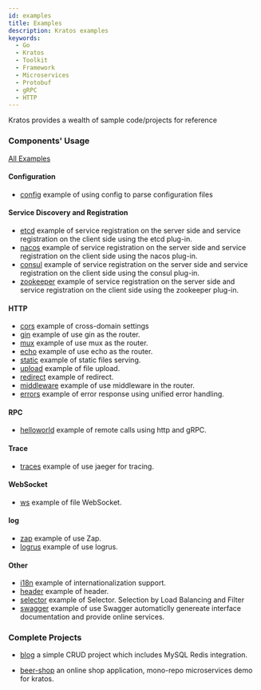 ```yaml
---
id: examples
title: Examples
description: Kratos examples
keywords:
  - Go
  - Kratos
  - Toolkit
  - Framework
  - Microservices
  - Protobuf
  - gRPC
  - HTTP
---
```


Kratos provides a wealth of sample code/projects for reference

### Components' Usage

[All Examples](https://github.com/go-kratos/examples)

#### Configuration

- [config](https://github.com/go-kratos/examples/tree/main/config) example of using config to parse configuration files

#### Service Discovery and Registration

- [etcd](https://github.com/go-kratos/examples/tree/main/registry/etcd) example of service registration on the server side and service registration on the client side using the etcd plug-in.
- [nacos](https://github.com/go-kratos/examples/tree/main/registry/nacos) example of service registration on the server side and service registration on the client side using the nacos plug-in.
- [consul](https://github.com/go-kratos/examples/tree/main/registry/consul) example of service registration on the server side and service registration on the client side using the consul plug-in.
- [zookeeper](https://github.com/go-kratos/examples/tree/main/registry/zookeeper) example of service registration on the server side and service registration on the client side using the zookeeper plug-in.

#### HTTP

- [cors](https://github.com/go-kratos/examples/tree/main/http/cors) example of cross-domain settings
- [gin](https://github.com/go-kratos/examples/tree/main/http/gin) example of use gin as the router.
- [mux](https://github.com/go-kratos/examples/tree/main/http/mux) example of use mux as the router.
- [echo](https://github.com/go-kratos/examples/tree/main/http/echo) example of use echo as the router.
- [static](https://github.com/go-kratos/examples/tree/main/http/static) example of static files serving.
- [upload](https://github.com/go-kratos/examples/tree/main/http/upload) example of file upload.
- [redirect](https://github.com/go-kratos/examples/blob/main/http/redirect) example of redirect.
- [middleware](https://github.com/go-kratos/examples/tree/main/http/middlewares) example of use middleware in the router.
- [errors](https://github.com/go-kratos/examples/tree/main/http/errors) example of error response using unified error handling.

#### RPC

- [helloworld](https://github.com/go-kratos/examples/tree/main/helloworld) example of remote calls using http and gRPC.

#### Trace

- [traces](https://github.com/go-kratos/examples/tree/main/traces) example of use jaeger for tracing.

#### WebSocket

- [ws](https://github.com/go-kratos/examples/tree/main/ws) example of file WebSocket.

#### log

- [zap](https://github.com/go-kratos/examples/tree/main/log) example of use Zap.
- [logrus](https://github.com/go-kratos/examples/tree/main/log) example of use logrus.

#### Other

- [i18n](https://github.com/go-kratos/examples/tree/main/i18n) example of internationalization support.
- [header](https://github.com/go-kratos/examples/tree/main/header) example of header.
- [selector](https://github.com/go-kratos/examples/tree/main/selector) example of Selector. Selection by Load Balancing and Filter
- [swagger](https://github.com/go-kratos/examples/tree/main/swagger) example of use Swagger automaticlly genereate interface documentation and provide online services. 

### Complete Projects

- [blog](https://github.com/go-kratos/examples/tree/main/blog) a simple CRUD project which includes MySQL Redis integration.

- [beer-shop](https://github.com/go-kratos/beer-shop) an online shop application, mono-repo microservices demo for kratos.
